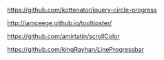 
https://github.com/kottenator/jquery-circle-progress

http://iamceege.github.io/tooltipster/

https://github.com/amirtatin/scrollColor

https://github.com/kingRayhan/LineProgressbar